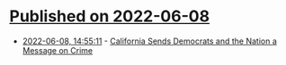 # [Published on 2022-06-08](index.md)

* [2022-06-08, 14:55:11](https://news.ycombinator.com/item?id=31668247) - [California Sends Democrats and the Nation a Message on Crime](https://www.nytimes.com/2022/06/08/us/politics/california-voters-democrats-crime.html)
